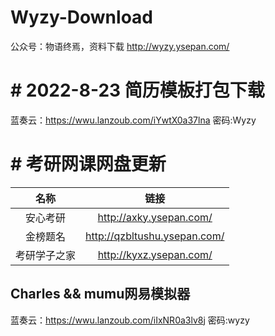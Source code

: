 # Wyzy-Download
公众号：物语终焉，资料下载
        http://wyzy.ysepan.com/
# # 2022-8-23 简历模板打包下载
蓝奏云：https://wwu.lanzoub.com/iYwtX0a37lna
密码:Wyzy
# # 考研网课网盘更新
|名称|链接|
|:-:|:-:|
|安心考研|http://axky.ysepan.com/|
|金榜题名|http://qzbltushu.ysepan.com/|
|考研学子之家|http://kyxz.ysepan.com/|

## Charles && mumu网易模拟器
蓝奏云：https://wwu.lanzoub.com/iIxNR0a3lv8j
密码:wyzy
